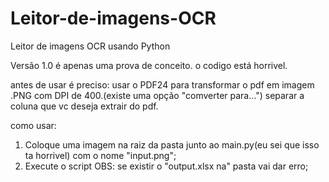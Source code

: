 # Leitor-de-imagens-OCR
Leitor de imagens OCR usando Python

Versão 1.0 é apenas uma prova de conceito. o codigo está horrivel.


antes de usar é preciso:
usar o PDF24 para transformar o pdf em imagem .PNG com DPI de 400.(existe uma opção "comverter para...") 
separar a coluna que vc deseja extrair do pdf. 

como usar:

1. Coloque uma imagem na raiz da pasta junto ao main.py(eu sei que isso ta horrivel) com o nome "input.png";
2. Execute o script OBS: se existir o "output.xlsx na" pasta vai dar erro;

